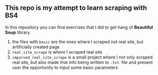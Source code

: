 <h2>This repo is my attempt to learn scraping with BS4</h2>

In this repository you can find exercises that I did to get hang
of **Beautiful Soup** library.

1. the files with `basic` are the ones where I scraped not real site, but
    artificially created page
2. `real_site_scrape` is where I scraped real site
3. `imporved_real_site_scrape` is a small project where I not only scraped
    real site, but also made that info being written to `.txt`. file and present
    user the opportunity to input some basic parameters
   
